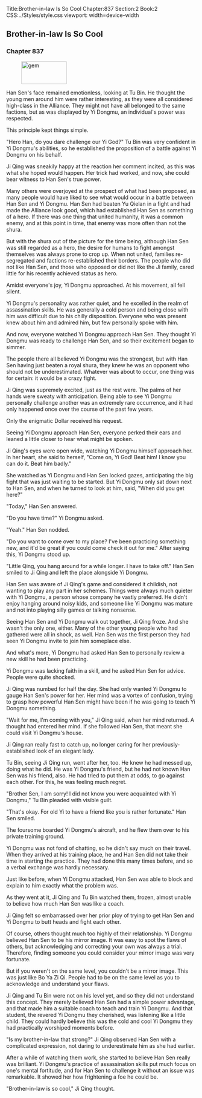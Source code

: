Title:Brother-in-law Is So Cool 
Chapter:837 
Section:2 
Book:2 
CSS:../Styles/style.css 
viewport: width=device-width
  
## Brother-in-law Is So Cool
### Chapter 837 
<figure>
	<img src="../Images/gem.gif" alt="gem" id="gem" width="120" height="60" />
</figure>
  

  
  Han Sen's face remained emotionless, looking at Tu Bin. He thought the young men around him were rather interesting, as they were all considered high-class in the Alliance. They might not have all belonged to the same factions, but as was displayed by Yi Dongmu, an individual's power was respected.

This principle kept things simple.

"Hero Han, do you dare challenge our Yi God?" Tu Bin was very confident in Yi Dongmu's abilities, so he established the proposition of a battle against Yi Dongmu on his behalf.

Ji Qing was sneakily happy at the reaction her comment incited, as this was what she hoped would happen. Her trick had worked, and now, she could bear witness to Han Sen's true power.

Many others were overjoyed at the prospect of what had been proposed, as many people would have liked to see what would occur in a battle between Han Sen and Yi Dongmu. Han Sen had beaten Yu Qielan in a fight and had made the Alliance look good, which had established Han Sen as something of a hero. If there was one thing that united humanity, it was a common enemy, and at this point in time, that enemy was more often than not the shura.

But with the shura out of the picture for the time being, although Han Sen was still regarded as a hero, the desire for humans to fight amongst themselves was always prone to crop up. When not united, families re-segregated and factions re-established their borders. The people who did not like Han Sen, and those who opposed or did not like the Ji family, cared little for his recently achieved status as hero.

Amidst everyone's joy, Yi Dongmu approached. At his movement, all fell silent.

Yi Dongmu's personality was rather quiet, and he excelled in the realm of assassination skills. He was generally a cold person and being close with him was difficult due to his chilly disposition. Everyone who was present knew about him and admired him, but few personally spoke with him.

And now, everyone watched Yi Dongmu approach Han Sen. They thought Yi Dongmu was ready to challenge Han Sen, and so their excitement began to simmer.

The people there all believed Yi Dongmu was the strongest, but with Han Sen having just beaten a royal shura, they knew he was an opponent who should not be underestimated. Whatever was about to occur, one thing was for certain: it would be a crazy fight.

Ji Qing was supremely excited, just as the rest were. The palms of her hands were sweaty with anticipation. Being able to see Yi Dongmu personally challenge another was an extremely rare occurrence, and it had only happened once over the course of the past few years.

Only the enigmatic Dollar received his request.

Seeing Yi Dongmu approach Han Sen, everyone perked their ears and leaned a little closer to hear what might be spoken.

Ji Qing's eyes were open wide, watching Yi Dongmu himself approach her. In her heart, she said to herself, "Come on, Yi God! Beat him! I know you can do it. Beat him badly."

She watched as Yi Dongmu and Han Sen locked gazes, anticipating the big fight that was just waiting to be started. But Yi Dongmu only sat down next to Han Sen, and when he turned to look at him, said, "When did you get here?"

"Today," Han Sen answered.

"Do you have time?" Yi Dongmu asked.

"Yeah." Han Sen nodded.

"Do you want to come over to my place? I've been practicing something new, and it'd be great if you could come check it out for me." After saying this, Yi Dongmu stood up.

"Little Qing, you hang around for a while longer. I have to take off." Han Sen smiled to Ji Qing and left the place alongside Yi Dongmu.

Han Sen was aware of Ji Qing's game and considered it childish, not wanting to play any part in her schemes. Things were always much quieter with Yi Dongmu, a person whose company he vastly preferred. He didn't enjoy hanging around noisy kids, and someone like Yi Dongmu was mature and not into playing silly games or talking nonsense.

Seeing Han Sen and Yi Dongmu walk out together, Ji Qing froze. And she wasn't the only one, either. Many of the other young people who had gathered were all in shock, as well. Han Sen was the first person they had seen Yi Dongmu invite to join him someplace else.

And what's more, Yi Dongmu had asked Han Sen to personally review a new skill he had been practicing.

Yi Dongmu was lacking faith in a skill, and he asked Han Sen for advice. People were quite shocked.

Ji Qing was numbed for half the day. She had only wanted Yi Dongmu to gauge Han Sen's power for her. Her mind was a vortex of confusion, trying to grasp how powerful Han Sen might have been if he was going to teach Yi Dongmu something.

"Wait for me, I'm coming with you," Ji Qing said, when her mind returned. A thought had entered her mind. If she followed Han Sen, that meant she could visit Yi Dongmu's house.

Ji Qing ran really fast to catch up, no longer caring for her previously-established look of an elegant lady.

Tu Bin, seeing Ji Qing run, went after her, too. He knew he had messed up, doing what he did. He was Yi Dongmu's friend, but he had not known Han Sen was his friend, also. He had tried to put them at odds, to go against each other. For this, he was feeling much regret.

"Brother Sen, I am sorry! I did not know you were acquainted with Yi Dongmu," Tu Bin pleaded with visible guilt.

"That's okay. For old Yi to have a friend like you is rather fortunate." Han Sen smiled.

The foursome boarded Yi Dongmu's aircraft, and he flew them over to his private training ground.

Yi Dongmu was not fond of chatting, so he didn't say much on their travel. When they arrived at his training place, he and Han Sen did not take their time in starting the practice. They had done this many times before, and so a verbal exchange was hardly necessary.

Just like before, when Yi Dongmu attacked, Han Sen was able to block and explain to him exactly what the problem was.

As they went at it, Ji Qing and Tu Bin watched them, frozen, almost unable to believe how much Han Sen was like a coach.

Ji Qing felt so embarrassed over her prior ploy of trying to get Han Sen and Yi Dongmu to butt heads and fight each other.

Of course, others thought much too highly of their relationship. Yi Dongmu believed Han Sen to be his mirror image. It was easy to spot the flaws of others, but acknowledging and correcting your own was always a trial. Therefore, finding someone you could consider your mirror image was very fortunate.

But if you weren't on the same level, you couldn't be a mirror image. This was just like Bo Ya Zi Qi. People had to be on the same level as you to acknowledge and understand your flaws.

Ji Qing and Tu Bin were not on his level yet, and so they did not understand this concept. They merely believed Han Sen had a simple power advantage, and that made him a suitable coach to teach and train Yi Dongmu. And that student, the revered Yi Dongmu they cherished, was listening like a little child. They could hardly believe this was the cold and cool Yi Dongmu they had practically worshiped moments before.

"Is my brother-in-law that strong?" Ji Qing observed Han Sen with a complicated expression, not daring to underestimate him as she had earlier.

After a while of watching them work, she started to believe Han Sen really was brilliant. Yi Dongmu's practice of assassination skills put much focus on one's mental fortitude, and for Han Sen to challenge it without an issue was remarkable. It showed her how frightening a foe he could be.

"Brother-in-law is so cool," Ji Qing thought.
